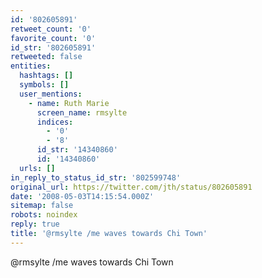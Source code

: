 ```yaml
---
id: '802605891'
retweet_count: '0'
favorite_count: '0'
id_str: '802605891'
retweeted: false
entities:
  hashtags: []
  symbols: []
  user_mentions:
    - name: Ruth Marie
      screen_name: rmsylte
      indices:
        - '0'
        - '8'
      id_str: '14340860'
      id: '14340860'
  urls: []
in_reply_to_status_id_str: '802599748'
original_url: https://twitter.com/jth/status/802605891
date: '2008-05-03T14:15:54.000Z'
sitemap: false
robots: noindex
reply: true
title: '@rmsylte /me waves towards Chi Town'
---
```


@rmsylte /me waves towards Chi Town